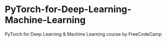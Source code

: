 # PyTorch-for-Deep-Learning-Machine-Learning
PyTorch for Deep Learning &amp; Machine Learning course by FreeCodeCamp
